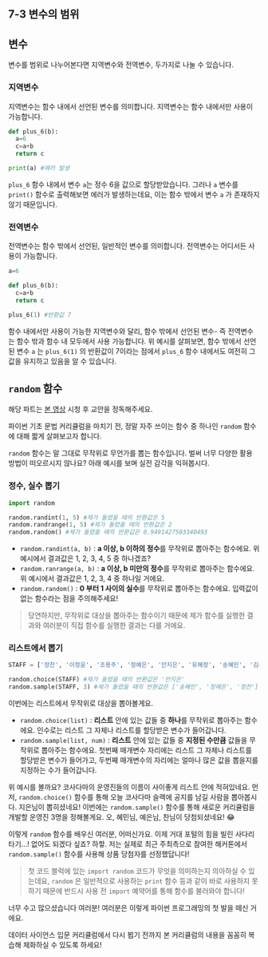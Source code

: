 ## 7-3 변수의 범위

## 변수

변수를 범위로 나누어본다면 지역변수와 전역변수, 두가지로 나눌 수 있습니다.

### 지역변수

지역변수는 함수 내에서 선언된 변수를 의미합니다. 지역변수는 함수 내에서만 사용이 가능합니다.

```python
def plus_6(b):
  a=6
  c=a+b
  return c

print(a) #에러 발생
```

`plus_6` 함수 내에서 변수 `a`는 정수 6을 값으로 할당받았습니다. 그러나 `a` 변수를 `print()` 함수로 출력해보면 에러가 발생하는데요, 이는 함수 밖에서 변수 `a` 가 존재하지 않기 때문입니다.

### 전역변수

전역변수는 함수 밖에서 선언된, 일반적인 변수를 의미합니다. 전역변수는 어디서든 사용이 가능합니다.

```python
a=6

def plus_6(b):
  c=a+b
  return c

plus_6(1) #반환값 7
```

함수 내에서만 사용이 가능한 지역변수와 달리, 함수 밖에서 선언된 변수- 즉 전역변수는 함수 밖과 함수 내 모두에서 사용 가능합니다. 위 예시를 살펴보면, 함수 밖에서 선언된 변수 `a` 는  `plus_6(1)` 의 반환값이 7이라는 점에서 `plus_6` 함수 내에서도 여전히 그 값을 유지하고 있음을 알 수 있습니다.

## `random` 함수

해당 파트는 [본 영상](https://youtu.be/DMydLshdX4I) 시청 후 교안을 정독해주세요.



파이썬 기초 문법 커리큘럼을 마치기 전, 정말 자주 쓰이는 함수 중 하나인 `random` 함수에 대해 짧게 살펴보고자 합니다.



`random` 함수는 말 그대로 무작위로 무언가를 뽑는 함수입니다. 벌써 너무 다양한 활용 방법이 떠오르시지 않나요? 아래 예시를 보며 실전 감각을 익혀봅시다.

### 정수, 실수 뽑기

```python
import random

random.randint(1, 5) #제가 돌렸을 때의 반환값은 5
random.randrange(1, 5) #제가 돌렸을 때의 반환값은 2
random.random() #제가 돌렸을 때의 반환값은 0.9491427503340493
```

- `random.randint(a, b)`  : **a 이상, b 이하의 정수**를 무작위로 뽑아주는 함수에요. 위 예시에서 결과값은 1, 2, 3, 4, 5 중 하나겠죠?
- `random.ranrange(a, b)` : **a 이상, b 미만의 정수**를 무작위로 뽑아주는 함수에요. 위 예시에서 결과값은 1, 2, 3, 4 중 하나일 거에요.
- `random.random()` : **0 부터 1 사이의 실수**를 무작위로 뽑아주는 함수에요. 입력값이 없는 함수라는 점을 주의해주세요!

> 당연하지만, 무작위로 대상을 뽑아주는 함수이기 때문에 제가 함수를 실행한 결과와 여러분이 직접 함수를 실행한 결과는 다를 거에요.

### 리스트에서 뽑기

```python
STAFF = ['정찬', '이정윤', '조용주', '정예은', '안지은', '유혜정', '송혜민', '김윤진']

random.choice(STAFF) #제가 돌렸을 때의 반환값은 '안지은'
random.sample(STAFF, 3) #제가 돌렸을 때의 반환값은 ['송혜민', '정예은', '정찬']
```

이번에는 리스트에서 무작위로 대상을 뽑아볼게요.

- `random.choice(list)` : **리스트** 안에 있는 값들 중 **하나**를 무작위로 뽑아주는 함수에요. 인수로는 리스트 그 자체나 리스트를 할당받은 변수가 들어갑니다.
- `random.sample(list, num)` : **리스트** 안에 있는 값들 중 **지정된 수만큼** 값들을 무작위로 뽑아주는 함수에요. 첫번째 매개변수 자리에는 리스트 그 자체나 리스트를 할당받은 변수가 들어가고, 두번째 매개변수의 자리에는 얼마나 많은 값을 뽑을지를 지정하는 수가 들어갑니다.

위 예시를 볼까요? 코사다마의 운영진들의 이름이 사이좋게 리스트 안에 적혀있네요. 먼저, `random.choice()` 함수를 통해 오늘 코사다마 슬랙에 공지를 남길 사람을 뽑아봅시다. 지은님이 뽑히셨네요! 이번에는 `random.sample()` 함수를 통해 새로운 커리큘럼을 개발할 운영진 3명을 정해볼게요. 오, 혜민님, 예은님, 찬님이 당첨되셨네요! 😂



이렇게 `random` 함수를 배우신 여러분, 어떠신가요. 이제 거대 포털의 힘을 빌린 사다리타기...! 없어도 되겠다 싶죠? 하핳. 저는 실제로 최근 주최측으로 참여한 해커톤에서  `random.sample()` 함수를 사용해 상품 당첨자를 선정했답니다!



>  첫 코드 블럭에 있는 `import random` 코드가 무엇을 의미하는지 의아하실 수 있는데요, `random` 은 일반적으로 사용하는 `print` 함수 등과 같이 바로 사용하지 못하기 때문에 반드시 사용 전 `import` 예약어를 통해 함수를 불러와야 합니다!



너무 수고 많으셨습니다 여러분! 여러분은 이렇게 파이썬 프로그래밍의 첫 발을 떼신 거에요. 



데이터 사이언스 입문 커리큘럼에서 다시 뵙기 전까지 본 커리큘럼의 내용을 꼼꼼히 복습해 체화하실 수 있도록 하세요!